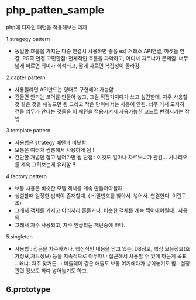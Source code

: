 # php_patten_sample
php에 디자인 패턴을 적용해보는 예제

1.stragegy pattern  
- 동일한 흐름을 가지는 다중 연결시 사용하면 좋음 
ex) 거래소 API연결, 마켓들 연결, PG쪽 연결 
고민할점: 전체적인 흐름을 파악하고, 어디서 자르냐가 문제임. 
너무 넓게 짜르면 의미가 희석되고, 짧게 자르면 복잡성이 올라감. 

2.dapter pattern
- 사용될라면 API만드는 형태로 구현해야 가능함 .
- 건들면 안되는 코어를 만들어 놓고, 
그걸 직접가져다가 쓰고 싶긴한데. 자주 사용할 것 같은 것을 해놓으면 됨 
그리고 작은 단위에서는 사용이 안됨. 너무 커서 도저히 건들 엄두가 안나는 것들을 
이 패턴을 적용시켜서 사용가능한 코드로 변경시키는 작업 

3.template pattern 
- 사용법은 strategy 패턴과 비븟함.  
- 보통은 여러개 짬뽕해서 사용하게 됨 !
- 간단한 개념만 잡고 넘어가면 됨 
단점 : 이것도 얼마나 자르느냐가 관건...  시나리오를 계속 그려보는게 유리함 !!


4.factory pattern 
- 보통 사용은 비슷한 모델 객체를 계속 만들어야될때. 
- 생설할때 일정한 법칙이 존재할때. ( 비밀번호를 찾아서. 넣어서. 연결한다.  이런구조)
- 그래서 객체를 가지고 이리저리 흔들거나. 비슷한 객체를 계속 찍어내야될때.. 사용됨 
- 그래서 자주 사용되고, 자주 언급되는 패턴중에 하나. 

5.singleton 
- 사용법
 : 접근을 자주하거나. 핵심적인 내용을 담고 있는. DB정보,  핵심 모음정보(호가정보,차트정보) 등을 
   지속적으로 아무때나 접근해서 사용할 수 있게 하는게 목표 .. 왜냐. 자주 찾거든 . 
 : 미들웨어 같은 애들도 보통 여기에다가 넣어놓기도 함..  설정관련 정보도 싹다 넣어놓기도 하고. 

 6.prototype 
  -
